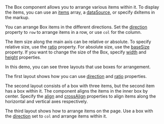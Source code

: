 The Box component allows you to arrange various items within it. To display the items, you can use an [items](/Documentation/ApiReference/UI_Components/dxBox/Configuration/items/) array, a [dataSource](/Documentation/ApiReference/UI_Components/dxBox/Configuration/#dataSource), or specify dxItems in the markup. 

You can arrange Box items in the different directions. Set the [direction](/Documentation/ApiReference/UI_Components/dxBox/Configuration/#direction) property to `row` to arrange items in a row, or use `col` for the column.

The item size along the main axis can be relative or absolute. To specify relative size, use the [ratio](/Documentation/ApiReference/UI_Components/dxBox/Configuration/items/#ratio) property. For absolute size, use the [baseSize](/Documentation/ApiReference/UI_Components/dxBox/Configuration/items/#baseSize) property. If you want to change the size of the Box, specify [width](/Documentation/ApiReference/UI_Components/dxBox/Configuration/#width) and [height](/Documentation/ApiReference/UI_Components/dxBox/Configuration/#height) properties.

In this demo, you can see three layouts that use boxes for arrangement.

The first layout shows how you can use [direction](/Documentation/ApiReference/UI_Components/dxBox/Configuration/#direction) and [ratio](/Documentation/ApiReference/UI_Components/dxBox/Configuration/items/#ratio) properties. 

The second layout consists of a box with three items, but the second item has a box within it. The component aligns the items in the inner box by center. Specify the [align](/Documentation/ApiReference/UI_Components/dxBox/Configuration/#align) and [crossAlign](/Documentation/ApiReference/UI_Components/dxBox/Configuration/#crossAlign) properties to align items along the horizontal and vertical axes respectively.

The third layout shows how to arrange items on the page. Use a box with the [direction](/Documentation/ApiReference/UI_Components/dxBox/Configuration/#direction) set to `col` and arrange items within it.